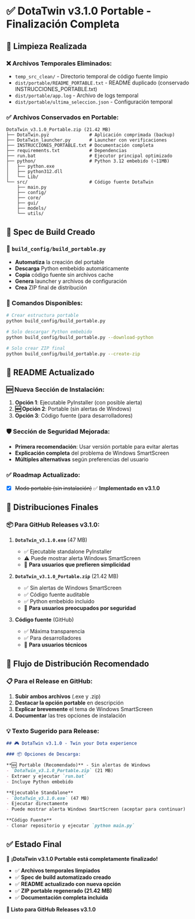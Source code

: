 # ✅ DotaTwin v3.1.0 Portable - Finalización Completa

## 🧹 Limpieza Realizada

### ❌ Archivos Temporales Eliminados:
- `temp_src_clean/` - Directorio temporal de código fuente limpio
- `dist/portable/README_PORTABLE.txt` - README duplicado (conservado INSTRUCCIONES_PORTABLE.txt)
- `dist/portable/app.log` - Archivo de logs temporal
- `dist/portable/ultima_seleccion.json` - Configuración temporal

### ✅ Archivos Conservados en Portable:
```
DotaTwin_v3.1.0_Portable.zip (21.42 MB)
├── DotaTwin.pyz               # Aplicación comprimada (backup)
├── DotaTwin_launcher.py       # Launcher con verificaciones
├── INSTRUCCIONES_PORTABLE.txt # Documentación completa
├── requirements.txt           # Dependencias
├── run.bat                    # Ejecutor principal optimizado
├── python/                    # Python 3.12 embebido (~11MB)
│   ├── python.exe
│   ├── python312.dll
│   └── Lib/
└── src/                       # Código fuente DotaTwin
    ├── main.py
    ├── config/
    ├── core/
    ├── gui/
    ├── models/
    └── utils/
```

## 🔧 Spec de Build Creado

### 📄 `build_config/build_portable.py`
- **Automatiza** la creación del portable
- **Descarga** Python embebido automáticamente
- **Copia** código fuente sin archivos cache
- **Genera** launcher y archivos de configuración
- **Crea** ZIP final de distribución

### 🚀 Comandos Disponibles:
```bash
# Crear estructura portable
python build_config/build_portable.py

# Solo descargar Python embebido
python build_config/build_portable.py --download-python

# Solo crear ZIP final
python build_config/build_portable.py --create-zip
```

## 📖 README Actualizado

### 🆕 Nueva Sección de Instalación:
1. **Opción 1**: Ejecutable PyInstaller (con posible alerta)
2. **🆕 Opción 2**: Portable (sin alertas de Windows)
3. **Opción 3**: Código fuente (para desarrolladores)

### 🛡️ Sección de Seguridad Mejorada:
- **Primera recomendación**: Usar versión portable para evitar alertas
- **Explicación completa** del problema de Windows SmartScreen
- **Múltiples alternativas** según preferencias del usuario

### ✅ Roadmap Actualizado:
- [x] ~~Modo portable (sin instalación)~~ ✅ **Implementado en v3.1.0**

## 🎯 Distribuciones Finales

### 📦 Para GitHub Releases v3.1.0:

1. **`DotaTwin_v3.1.0.exe`** (47 MB)
   - ✅ Ejecutable standalone PyInstaller
   - ⚠️ Puede mostrar alerta Windows SmartScreen
   - 🎯 **Para usuarios que prefieren simplicidad**

2. **`DotaTwin_v3.1.0_Portable.zip`** (21.42 MB)
   - ✅ Sin alertas de Windows SmartScreen
   - ✅ Código fuente auditable
   - ✅ Python embebido incluido
   - 🎯 **Para usuarios preocupados por seguridad**

3. **Código fuente** (GitHub)
   - ✅ Máxima transparencia
   - ✅ Para desarrolladores
   - 🎯 **Para usuarios técnicos**

## 🔄 Flujo de Distribución Recomendado

### 📋 Para el Release en GitHub:
1. **Subir ambos archivos** (.exe y .zip)
2. **Destacar la opción portable** en descripción
3. **Explicar brevemente** el tema de Windows SmartScreen
4. **Documentar** las tres opciones de instalación

### 💡 Texto Sugerido para Release:
```markdown
## 🎮 DotaTwin v3.1.0 - Twin your Dota experience

### 📦 Opciones de Descarga:

**🆕 Portable (Recomendado)** - Sin alertas de Windows
- `DotaTwin_v3.1.0_Portable.zip` (21 MB)
- Extraer y ejecutar `run.bat`
- Incluye Python embebido

**Ejecutable Standalone**
- `DotaTwin_v3.1.0.exe` (47 MB)
- Ejecutar directamente
- Puede mostrar alerta Windows SmartScreen (aceptar para continuar)

**Código Fuente**
- Clonar repositorio y ejecutar `python main.py`
```

## ✅ Estado Final

🎉 **¡DotaTwin v3.1.0 Portable está completamente finalizado!**

- ✅ **Archivos temporales limpiados**
- ✅ **Spec de build automatizado creado**
- ✅ **README actualizado con nueva opción**
- ✅ **ZIP portable regenerado (21.42 MB)**
- ✅ **Documentación completa incluida**

**🚀 Listo para GitHub Releases v3.1.0**
